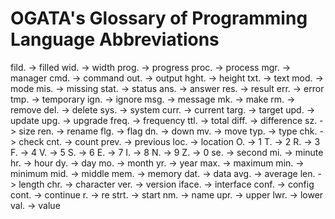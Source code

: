 # OGATA's Glossary of Programming Language Abbreviations

fild. -> filled
wid. -> width
prog. -> progress
proc. -> process
mgr. -> manager
cmd. -> command
out. -> output
hght. -> height
txt. -> text
mod. -> mode
mis. -> missing
stat. -> status
ans. -> answer
res. -> result
err. -> error
tmp. -> temporary
ign. -> ignore
msg. -> message
mk. -> make
rm. -> remove
del. -> delete
sys. -> system
curr. -> current
targ. -> target
upd. -> update
upg. -> upgrade
freq. -> frequency
ttl. -> total
diff. -> difference
sz. -> size
ren. -> rename
flg. -> flag
dn. -> down
mv. -> move
typ. -> type
chk. -> check
cnt. -> count
prev. -> previous
loc. -> location
O. -> 1
T. -> 2
R. -> 3
F. -> 4
V. -> 5
S. -> 6
E. -> 7
I. -> 8
N. -> 9
Z. -> 0
se. -> second
mi. -> minute
hr. -> hour
dy. -> day
mo. -> month
yr. -> year
max. -> maximum
min. -> minimum
mid. -> middle
mem. -> memory
dat. -> data
avg. -> average
len. -> length
chr. -> character
ver. -> version
iface. -> interface
conf. -> config
cont. -> continue
r. -> re
strt. -> start
nm. -> name
upr. -> upper
lwr. -> lower
val. -> value
